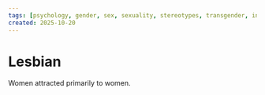 ```yaml
---
tags: [psychology, gender, sex, sexuality, stereotypes, transgender, intersex, orientation, sexism, masculinity, STEM]
created: 2025-10-20
---
```

# Lesbian

Women attracted primarily to women.
